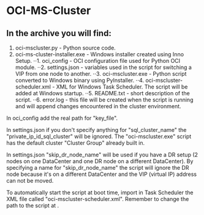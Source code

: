 # OCI-MS-Cluster

## In the archive you will find:

1. oci-mscluster.py - Python source code.
2. oci-ms-cluster-installer.exe - Windows installer created using Inno Setup.
⋅⋅1. oci_config - OCI configuration file used for Python OCI module.
⋅⋅2. settings.json - variables used in the script for switching a VIP from one node to another.
⋅⋅3. oci-mscluster.exe - Python script converted to Windows binary using PyInstaller.
⋅⋅4. oci-mscluster-scheduler.xml - XML for Windows Task Scheduler. The script will be added at Windows startup.
⋅⋅5. README.txt - short description of the script.
⋅⋅6. error.log - this file will be created when the script is running and will append changes encountered in the cluster environment.

In oci_config add the real path for "key_file".

In settings.json if you don't specify anything for "sql_cluster_name" the "private_ip_id_sql_cluster" will be ignored. The "oci-mscluster.exe" script has the default cluster "Cluster Group" already built in.

In settings.json "skip_dr_node_name" will be used if you have a DR setup (2 nodes on one DataCenter and one DR node on a different DataCenter). By specifying a name for "skip_dr_node_name" the script will ignore the DR node because it's on a different DataCenter and the VIP (virtual IP) address can not be moved.

To automatically start the script at boot time, import in Task Scheduler the XML file called "oci-mscluster-scheduler.xml". Remember to change the path to the script at <Command></Command>.
